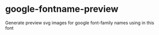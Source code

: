 # google-fontname-preview
Generate preview svg images for google font-family names using in this font
